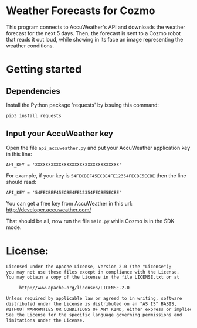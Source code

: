 # Weather Forecasts for Cozmo

This program connects to AccuWeather's API and downloads the weather forecast for the next 5 days.
Then, the forecast is sent to a Cozmo robot that reads it out loud, while showing in its face an image
representing the weather conditions.

# Getting started

## Dependencies

Install the Python package 'requests' by issuing this command:

    pip3 install requests




## Input your AccuWeather key

Open the file `api_accuweather.py` and put your AccuWeather application key in this line:

    API_KEY = 'XXXXXXXXXXXXXXXXXXXXXXXXXXXXXXXX'

For example, if your key is `54FECBEF45ECBE4FE12354FECBE5ECBE` then the line should read:

    API_KEY = '54FECBEF45ECBE4FE12354FECBE5ECBE'

You can get a free key from AccuWeather in this url: http://developer.accuweather.com/

That should be all, now run the file `main.py` while Cozmo is in the SDK mode.

# License:

```html
Licensed under the Apache License, Version 2.0 (the "License");
you may not use these files except in compliance with the License.
You may obtain a copy of the License in the file LICENSE.txt or at

     http://www.apache.org/licenses/LICENSE-2.0

Unless required by applicable law or agreed to in writing, software
distributed under the License is distributed on an "AS IS" BASIS,
WITHOUT WARRANTIES OR CONDITIONS OF ANY KIND, either express or implied.
See the License for the specific language governing permissions and
limitations under the License.
```
